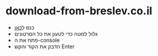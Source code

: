 # download-from-breslev.co.il

* כנס ל[כאן](https://breslev.co.il/categories-video/קליפים/בדיחות)
* גלול למטה כדי לטעון את כל הסרטונים
* פתח את ה-console
* הדבק את הקוד והקש Enter
